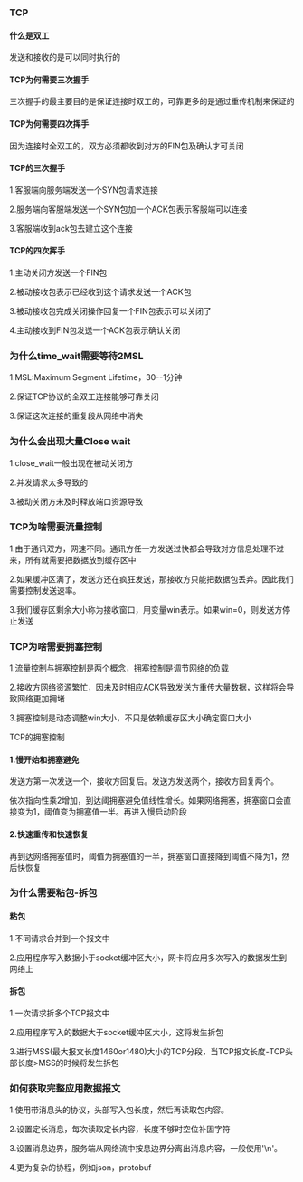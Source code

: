 ### TCP

#### 什么是双工

发送和接收的是可以同时执行的

#### TCP为何需要三次握手

三次握手的最主要目的是保证连接时双工的，可靠更多的是通过重传机制来保证的

#### TCP为何需要四次挥手

因为连接时全双工的，双方必须都收到对方的FIN包及确认才可关闭

#### TCP的三次握手

1.客服端向服务端发送一个SYN包请求连接

2.服务端向客服端发送一个SYN包加一个ACK包表示客服端可以连接

3.客服端收到ack包去建立这个连接

#### TCP的四次挥手

1.主动关闭方发送一个FIN包

2.被动接收包表示已经收到这个请求发送一个ACK包

3.被动接收包完成关闭操作回复一个FIN包表示可以关闭了

4.主动接收到FIN包发送一个ACK包表示确认关闭

### 为什么time_wait需要等待2MSL

1.MSL:Maximum Segment Lifetime，30--1分钟

2.保证TCP协议的全双工连接能够可靠关闭

3.保证这次连接的重复段从网络中消失

### 为什么会出现大量Close wait

1.close_wait一般出现在被动关闭方

2.并发请求太多导致的

3.被动关闭方未及时释放端口资源导致

### TCP为啥需要流量控制

1.由于通讯双方，网速不同。通讯方任一方发送过快都会导致对方信息处理不过来，所有就需要把数据放到缓存区中

2.如果缓冲区满了，发送方还在疯狂发送，那接收方只能把数据包丢弃。因此我们需要控制发送速率。

3.我们缓存区剩余大小称为接收窗口，用变量win表示。如果win=0，则发送方停止发送

### TCP为啥需要拥塞控制

1.流量控制与拥塞控制是两个概念，拥塞控制是调节网络的负载

2.接收方网络资源繁忙，因未及时相应ACK导致发送方重传大量数据，这样将会导致网络更加拥堵

3.拥塞控制是动态调整win大小，不只是依赖缓存区大小确定窗口大小

TCP的拥塞控制

#### 1.慢开始和拥塞避免

发送方第一次发送一个，接收方回复后。发送方发送两个，接收方回复两个。

依次指向性乘2增加，到达阈拥塞避免值线性增长。如果网络拥塞，拥塞窗口会直接变为1，阈值变为拥塞值一半。再进入慢启动阶段

#### 2.快速重传和快速恢复

再到达网络拥塞值时，阈值为拥塞值的一半，拥塞窗口直接降到阈值不降为1，然后快恢复

### 为什么需要粘包-拆包

#### 粘包

1.不同请求合并到一个报文中

2.应用程序写入数据小于socket缓冲区大小，网卡将应用多次写入的数据发生到网络上

#### 拆包

1.一次请求拆多个TCP报文中

2.应用程序写入的数据大于socket缓冲区大小，这将发生拆包

3.进行MSS(最大报文长度1460or1480)大小的TCP分段，当TCP报文长度-TCP头部长度>MSS的时候将发生拆包

### 如何获取完整应用数据报文

1.使用带消息头的协议，头部写入包长度，然后再读取包内容。

2.设置定长消息，每次读取定长内容，长度不够时空位补固字符

3.设置消息边界，服务端从网络流中按息边界分离出消息内容，一般使用'\n'。

4.更为复杂的协程，例如json，protobuf